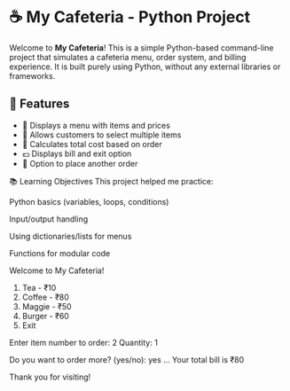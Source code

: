 # ☕ My Cafeteria - Python Project

Welcome to **My Cafeteria**! This is a simple Python-based command-line project that simulates a cafeteria menu, order system, and billing experience. It is built purely using Python, without any external libraries or frameworks.

## 🚀 Features

- 📝 Displays a menu with items and prices  
- 🛒 Allows customers to select multiple items  
- 🔢 Calculates total cost based on order  
- 💵 Displays bill and exit option  
- 🔁 Option to place another order

📚 Learning Objectives
This project helped me practice:

Python basics (variables, loops, conditions)

Input/output handling

Using dictionaries/lists for menus

Functions for modular code

Welcome to My Cafeteria!
1. Tea        - ₹10
2. Coffee     - ₹80
3. Maggie     - ₹50
4. Burger     - ₹60
5. Exit

Enter item number to order: 2
Quantity: 1

Do you want to order more? (yes/no): yes
...
Your total bill is ₹80

Thank you for visiting!


